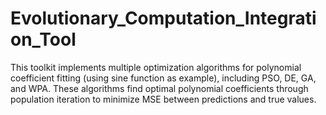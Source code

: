 # Evolutionary_Computation_Integration_Tool
This toolkit implements multiple optimization algorithms for polynomial coefficient fitting (using sine function as example), including PSO, DE, GA, and WPA. These algorithms find optimal polynomial coefficients through population iteration to minimize MSE between predictions and true values.
